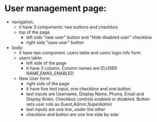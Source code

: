 # User management page:

- navigation:
  - it have 3 components: two buttons and checkbox
  - top of the page
    - left side "new user" button and "Hide disabled user" checkbox
    - right side "save user" button
- body:
  - it have two component. users table and users login info form
  - users table:
    - left side of the page
    - it have 3 column. Column names are ID,USER NAME,EMAİL,ENABLED
  - New User form:
    - right side of the page
    - it have five text input, one checkbox and one button.
    - text inputs are Username, Display Name, Phone, Email and Display Roles. Checkbox controls enabled or disabled. Button sets user role as Guest,Admin,SuperAdmin
    - text inputs are one line, under the other
    - checkbox and button are one line side by side
